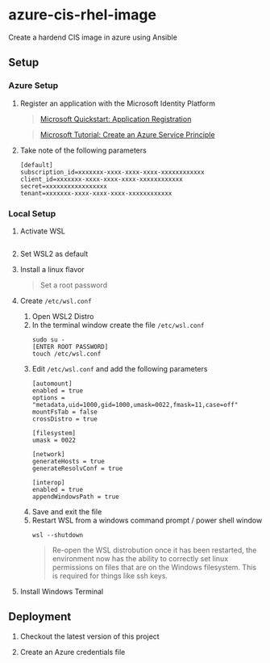 # azure-cis-rhel-image
Create a hardend CIS image in azure using Ansible

## Setup

### Azure Setup
1. Register an application with the Microsoft Identity Platform

    > [Microsoft Quickstart: Application Registration](https://docs.microsoft.com/en-us/azure/active-directory/develop/quickstart-register-app)

    > [Microsoft Tutorial: Create an Azure Service Principle](https://docs.microsoft.com/en-us/cli/azure/create-an-azure-service-principal-azure-cli?WT.mc_id=devto-blog-jedavis&view=azure-cli-latest)

1. Take note of the following parameters
    ```
    [default]
    subscription_id=xxxxxxx-xxxx-xxxx-xxxx-xxxxxxxxxxxx
    client_id=xxxxxxx-xxxx-xxxx-xxxx-xxxxxxxxxxxx
    secret=xxxxxxxxxxxxxxxxx
    tenant=xxxxxxx-xxxx-xxxx-xxxx-xxxxxxxxxxxx
    ```

### Local Setup

1. Activate WSL
    ```

    ```
1. Set WSL2 as default

1. Install a linux flavor
    > Set a root password
1. Create `/etc/wsl.conf`

   1. Open WSL2 Distro
   1. In the terminal window create the file `/etc/wsl.conf`
        ```
        sudo su -
        [ENTER ROOT PASSWORD]
        touch /etc/wsl.conf
        ```
   1. Edit `/etc/wsl.conf` and add the following parameters
        ```
        [automount]
        enabled = true
        options = "metadata,uid=1000,gid=1000,umask=0022,fmask=11,case=off"
        mountFsTab = false
        crossDistro = true

        [filesystem]
        umask = 0022

        [network]
        generateHosts = true
        generateResolvConf = true

        [interop]
        enabled = true
        appendWindowsPath = true
        ```
   1. Save and exit the file
   1. Restart WSL from a windows command prompt / power shell window
        ```
        wsl --shutdown
        ```
        > Re-open the WSL distrobution once it has been restarted, the environment now has the ability to correctly set linux permissions on files that are on the Windows filesystem. This is required for things like ssh keys.
1. Install Windows Terminal


## Deployment

1. Checkout the latest version of this project

1. Create an Azure credentials file
